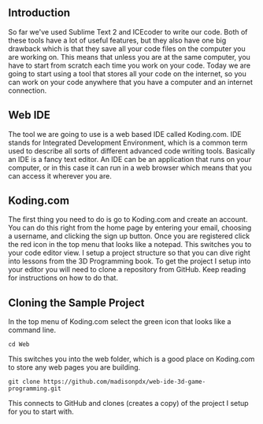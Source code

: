 Introduction
------------

So far we've used Sublime Text 2 and ICEcoder to write our code. Both of these tools have a lot of useful features, but
they also have one big drawback which is that they save all your code files on the computer you are working on. This
means that unless you are at the same computer, you have to start from scratch each time you work on your code. Today
we are going to start using a tool that stores all your code on the internet, so you can work on your code anywhere that
you have a computer and an internet connection.

Web IDE
-------

The tool we are going to use is a web based IDE called Koding.com. IDE stands for Integrated Development Environment,
which is a common term used to describe all sorts of different advanced code writing tools. Basically an IDE is a
fancy text editor. An IDE can be an application that runs on your computer, or in this case it can run in a web browser
which means that you can access it wherever you are.


Koding.com
----------

The first thing you need to do is go to Koding.com and create an account. You can do this right from the home page by
entering your email, choosing a username, and clicking the sign up button. Once you are registered click the red icon
in the top menu that looks like a notepad. This switches you to your code editor view. I setup a project
structure so that you can dive right into lessons from the 3D Programming book. To get the project I setup into your
editor you will need to clone a repository from GitHub. Keep reading for instructions on how to do that.

Cloning the Sample Project
--------------------------

In the top menu of Koding.com select the green icon that looks like a command line.

```
cd Web
```

This switches you into the web folder, which is a good place on Koding.com to store any web pages you are building.

```
git clone https://github.com/madisonpdx/web-ide-3d-game-programming.git
```

This connects to GitHub and clones (creates a copy) of the project I setup for you to start with.



